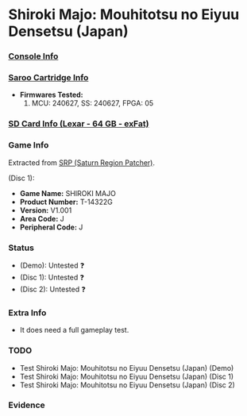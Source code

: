 # Shiroki Majo: Mouhitotsu no Eiyuu Densetsu (Japan)

### [Console Info](../../../../../Info/Consoles/VA13/README.md)

### [Saroo Cartridge Info](../../../../../Info/Cartridges/GuangzhouSanStarOnlineShop/1.6/README.md)

- <b>Firmwares Tested:</b>
  1. MCU: 240627, SS: 240627, FPGA: 05

### [SD Card Info (Lexar - 64 GB - exFat)](../../../../../Info/SdCards/Lexar/64GB/exfat/README.md)

### Game Info

Extracted from [SRP (Saturn Region Patcher)](https://segaxtreme.net/resources/saturn-region-patcher.81/download).

(Disc 1):

- <b>Game Name:</b> SHIROKI MAJO
- <b>Product Number:</b> T-14322G
- <b>Version:</b> V1.001
- <b>Area Code:</b> J
- <b>Peripheral Code:</b> J

### Status

- (Demo): Untested :question:
- (Disc 1): Untested :question:
- (Disc 2): Untested :question:

### Extra Info

- It does need a full gameplay test.

### TODO

- Test Shiroki Majo: Mouhitotsu no Eiyuu Densetsu (Japan) (Demo)
- Test Shiroki Majo: Mouhitotsu no Eiyuu Densetsu (Japan) (Disc 1)
- Test Shiroki Majo: Mouhitotsu no Eiyuu Densetsu (Japan) (Disc 2)

### Evidence

<!-- [![](https://img.youtube.com/vi/aRB4hv8FcpM/0.jpg)](https://www.youtube.com/watch?v=aRB4hv8FcpM) -->
